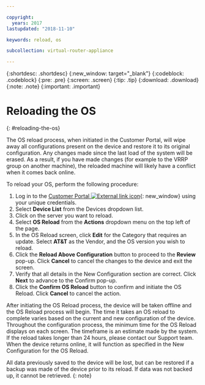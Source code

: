 ```yaml
---

copyright:
  years: 2017
lastupdated: "2018-11-10"

keywords: reload, os

subcollection: virtual-router-appliance

---
```


{:shortdesc: .shortdesc}
{:new_window: target="_blank"}
{:codeblock: .codeblock}
{:pre: .pre}
{:screen: .screen}
{:tip: .tip}
{:download: .download}
{:note: .note}
{:important: .important}

# Reloading the OS
{: #reloading-the-os}

The OS reload process, when initiated in the Customer Portal, will wipe away all configurations present on the device and restore it to its original configuration. Any changes made since the last load of the system will be erased. As a result, if you have made changes (for example to the VRRP group on another machine), the reloaded machine will likely have a conflict when it comes back online.

To reload your OS, perform the following procedure:

1. Log in to the [Customer Portal ![External link icon](../../icons/launch-glyph.svg "External link icon")](https://control.softlayer.com/){: new_window} using your unique credentials.
2. Select **Device List** from the Devices dropdown list.
3. Click on the server you want to reload.
4. Select **OS Reload** from the **Actions** dropdown menu on the top left of the page.
5. In the OS Reload screen, click **Edit** for the Category that requires an update. Select **AT&T** as the Vendor, and the OS version you wish to reload.
6. Click the **Reload Above Configuration** button to proceed to the **Review** pop-up. Click **Cancel** to cancel the changes to the device and exit the screen.
7. Verify that all details in the New Configuration section are correct. Click **Next** to advance to the Confirm pop-up.
8. Click the **Confirm OS Reload** button to confirm and initiate the OS Reload. Click **Cancel** to cancel the action.

After initiating the OS Reload process, the device will be taken offline and the OS Reload process will begin. The time it takes an OS reload to complete varies based on the current and new configuration of the device. Throughout the configuration process, the minimum time for the OS Reload displays on each screen. The timeframe is an estimate made by the system. If the reload takes longer than 24 hours, please contact our Support team. When the device returns online, it will function as specified in the New Configuration for the OS Reload.

All data previously saved to the device will be lost, but can be restored if a backup was made of the device prior to its reload. If data was not backed up, it cannot be retrieved.
{: note}
